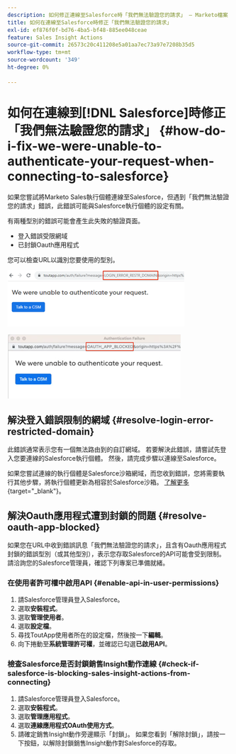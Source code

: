 ```yaml
---
description: 如何修正連線至Salesforce時「我們無法驗證您的請求」 — Marketo檔案 — 產品檔案
title: 如何在連線至Salesforce時修正「我們無法驗證您的請求」
exl-id: ef876f0f-bd76-4ba5-bf48-885ee048ceae
feature: Sales Insight Actions
source-git-commit: 26573c20c411208e5a01aa7ec73a97e7208b35d5
workflow-type: tm+mt
source-wordcount: '349'
ht-degree: 0%

---
```


# 如何在連線到[!DNL Salesforce]時修正「我們無法驗證您的請求」 {#how-do-i-fix-we-were-unable-to-authenticate-your-request-when-connecting-to-salesforce}

如果您嘗試將Marketo Sales執行個體連線至Salesforce，但遇到「我們無法驗證您的請求」錯誤，此錯誤可能與Salesforce執行個體的設定有關。

有兩種型別的錯誤可能會產生此失敗的驗證頁面。

* 登入錯誤受限網域
* 已封鎖Oauth應用程式

您可以檢查URL以識別您要使用的型別。

![](assets/how-do-i-fix-we-were-unable-to-authenticate-1.png)

![](assets/how-do-i-fix-we-were-unable-to-authenticate-2.png)

## 解決登入錯誤限制的網域 {#resolve-login-error-restricted-domain}

此錯誤通常表示您有一個無法路由到的自訂網域。 若要解決此錯誤，請嘗試先登入您要連線的Salesforce執行個體。 然後，請完成步驟以連線至Salesforce。

如果您嘗試連線的執行個體是Salesforce沙箱網域，而您收到錯誤，您將需要執行其他步驟，將執行個體更新為相容於Salesforce沙箱。 [了解更多](/help/marketo/product-docs/marketo-sales-insight/actions/crm/salesforce-integration/set-up-a-sales-insight-actions-sandbox.md){target="_blank"}。

## 解決Oauth應用程式遭到封鎖的問題 {#resolve-oauth-app-blocked}

如果您在URL中收到錯誤訊息「我們無法驗證您的請求」，且含有Oauth應用程式封鎖的錯誤型別（或其他型別），表示您存取Salesforce的API可能會受到限制。 請洽詢您的Salesforce管理員，確認下列專案已準備就緒。

### 在使用者許可權中啟用API {#enable-api-in-user-permissions}

1. 請Salesforce管理員登入Salesforce。
1. 選取&#x200B;**安裝程式**。
1. 選取&#x200B;**管理使用者**。
1. 選取&#x200B;**設定檔**。
1. 尋找ToutApp使用者所在的設定檔，然後按一下&#x200B;**編輯**。
1. 向下捲動至&#x200B;**系統管理許可權**，並確認已勾選&#x200B;**已啟用API**。

### 檢查Salesforce是否封鎖銷售Insight動作連線 {#check-if-salesforce-is-blocking-sales-insight-actions-from-connecting}

1. 請Salesforce管理員登入Salesforce。
1. 選取&#x200B;**安裝程式**。
1. 選取&#x200B;**管理應用程式**。
1. 選取&#x200B;**連線應用程式OAuth使用方式**。
1. 請確定銷售Insight動作旁邊顯示「封鎖」。 如果您看到「解除封鎖」，請按一下按鈕，以解除封鎖銷售Insight動作對Salesforce的存取。
